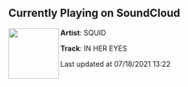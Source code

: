 ## Currently Playing on SoundCloud

[<img align="left" width="100" src="https://i1.sndcdn.com/artworks-avcJeqzHWyDP7XQm-QcQH7g-t500x500.jpg">](https://soundcloud.com/squidiotic/in-her-eyes)

**Artist**: SQUID 

**Track**: IN HER EYES

Last updated at 07/18/2021 13:22
